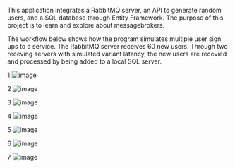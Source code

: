 This application integrates a RabbitMQ server, an API to generate random users, and a SQL database through Entity Framework. 
The purpose of this project is to learn and explore about messagebrokers. 

The workflow below shows how the program simulates multiple user sign ups to a service. The RabbitMQ server receives 60 new users. 
Through two receving servers with simulated variant latancy, the new users are recevied and processed by being added to a local SQL server. 

1
![image](https://github.com/lagerqvisst/MessageBroker/assets/108764890/f557f4e9-74a8-4a0d-ac21-e15ad7f249aa)


2
![image](https://github.com/lagerqvisst/MessageBroker/assets/108764890/6666bd23-c6c8-4150-992e-96b8d3c1f067)



3
![image](https://github.com/lagerqvisst/MessageBroker/assets/108764890/d104d692-df65-471f-904f-6da3259eee21)



4
![image](https://github.com/lagerqvisst/MessageBroker/assets/108764890/d5f89658-ca3f-4f69-b77f-80e8ec201b17)



5
![image](https://github.com/lagerqvisst/MessageBroker/assets/108764890/2f7f855e-1547-4b84-a84f-081d1d59374f)


6
![image](https://github.com/lagerqvisst/MessageBroker/assets/108764890/6cdc4c11-d4fc-46ac-869e-88003b78afc1)


7
![image](https://github.com/lagerqvisst/MessageBroker/assets/108764890/aa04c275-49ef-471d-ad8b-1bc0f2c97749)
